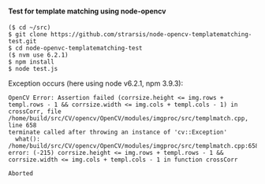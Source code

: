 #### Test for template matching using node-opencv

````
($ cd ~/src)
$ git clone https://github.com/strarsis/node-opencv-templatematching-test.git
$ cd node-openvc-templatematching-test
($ nvm use 6.2.1)
$ npm install
$ node test.js
````

Exception occurs (here using node v6.2.1, npm 3.9.3):
````
OpenCV Error: Assertion failed (corrsize.height <= img.rows + templ.rows - 1 && corrsize.width <= img.cols + templ.cols - 1) in crossCorr, file /home/build/src/CV/opencv/OpenCV/modules/imgproc/src/templmatch.cpp, line 658
terminate called after throwing an instance of 'cv::Exception'
  what():  /home/build/src/CV/opencv/OpenCV/modules/imgproc/src/templmatch.cpp:658: error: (-215) corrsize.height <= img.rows + templ.rows - 1 && corrsize.width <= img.cols + templ.cols - 1 in function crossCorr

Aborted
````
